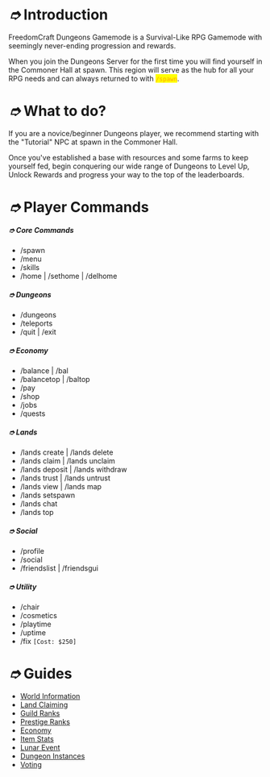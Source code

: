# _➮_ Introduction

FreedomCraft Dungeons Gamemode is a Survival-Like RPG Gamemode with seemingly never-ending progression and rewards.&#x20;

When you join the Dungeons Server for the first time you will find yourself in the Commoner Hall at spawn. This region will serve as the hub for all your RPG needs and can always returned to with <mark style="color:orange;">`/spawn`</mark>.

# _➮_ What to do?

If you are a novice/beginner Dungeons player, we recommend starting with the "Tutorial" NPC at spawn in the Commoner Hall.

Once you've established a base with resources and some farms to keep yourself fed, begin conquering our wide range of Dungeons to Level Up, Unlock Rewards and progress your way to the top of the leaderboards.

# _➮_ Player Commands

##### ➮ Core Commands
- /spawn
- /menu
- /skills
- /home | /sethome | /delhome

##### ➮ Dungeons
- /dungeons
- /teleports
- /quit | /exit

##### ➮ Economy
- /balance | /bal
- /balancetop | /baltop
- /pay
- /shop
- /jobs
- /quests

##### ➮ Lands
- /lands create | /lands delete
- /lands claim | /lands unclaim
- /lands deposit | /lands withdraw
- /lands trust | /lands untrust
- /lands view | /lands map
- /lands setspawn
- /lands chat
- /lands top

##### ➮ Social
- /profile
- /social
- /friendslist | /friendsgui

##### ➮ Utility
- /chair 
- /cosmetics
- /playtime
- /uptime
- /fix   `[Cost: $250]`

# _➮_ Guides

- [World Information](Dungeons/Guides/World%20Information.md)
- [Land Claiming](Dungeons/Guides/Land%20Claiming.md)
- [Guild Ranks](Dungeons/Guides/Guild%20Ranks.md)
- [Prestige Ranks](Dungeons/Guides/Prestige%20Ranks.md)
- [Economy](Dungeons/Guides/Economy.md)
- [Item Stats](Dungeons/Guides/Item%20Stats.md)
- [Lunar Event](Dungeons/Guides/Lunar%20Event.md)
- [Dungeon Instances](Dungeons/Guides/Dungeon%20Instances.md)
- [Voting](Dungeons/Guides/Voting.md)
